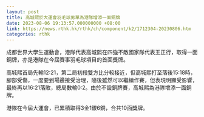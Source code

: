 ```yaml
---
layout: post
title: 高城熙於大運會羽毛球男單為港隊增添一面銅牌
date: 2023-08-06 19:13:57.000000000 +08:00
link: https://news.rthk.hk/rthk/ch/component/k2/1712304-20230806.htm
categories: rthk
---
```


成都世界大學生運動會，港隊代表高城熙在四強不敵國家隊代表王正行，取得一面銅牌，亦是港隊在今屆賽事羽毛球項目的首面獎牌。

高城熙首局先輸12:21，第二局初段雙方比分較接近，但高城熙打至落後15:18時，腳部受傷，一度要到場邊接受治理，隨後雖然可以繼續作賽，但表現明顯受影響，最終再以16:21落敗，總局數輸0:2。由於不設銅牌賽，高城熙為港隊增添一面銅牌。

港隊在今屆大運會，已累積取得3金1銀6銅，合共10面獎牌。
